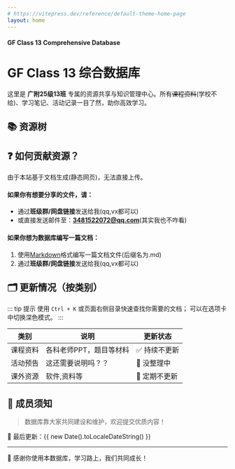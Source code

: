 ```yaml
---
# https://vitepress.dev/reference/default-theme-home-page
layout: home
---
```

#### GF Class 13 Comprehensive Database
# GF Class 13 综合数据库

这里是 **广附25级13班** 专属的<mk>资源共享与知识管理中心</mk>。所有~~课程资料~~(学校不给)、学习笔记、活动记录一目了然，助你高效学习。
## 📚 资源树

<!-- 这里可以放置你的文档树链接或具体目录结构 -->
<!-- 📁 [照片](./photos)
    + [高一军训](./photos/g1mt) -->

## ❓ 如何贡献资源？

由于本站基于文档生成(静态网页)，无法直接上传。

#### 如果你有想要分享的文件，请：

- 通过**班级群/网盘链接**</mk>发送给我(qq,vx都可以)
- 或直接发送邮件至：<mk>**3481522072@qq.com**</mk>(其实我也不咋看)

#### 如果你想为数据库编写一篇文档：

1. 使用<mk>[Markdown](https://markdown.com.cn/basic-syntax/)格式</mk>编写一篇文档文件(后缀名为.md)
2. 通过**班级群/网盘链接**发送给我(qq,vx都可以)

## 🗂️ 更新情况（按类别）

::: tip 提示
使用 `Ctrl + K` 或<mk>页面右侧目录</mk>快速查找你需要的文档；
可以在选项卡中切换深色模式。
:::

| 类别       | 说明               | 更新状态   |
|------------|-------------------|------------|
| 课程资料   | 各科老师PPT，题目等材料 | ✅ 持续不更新 |
| 活动预告   | 这还需要说明吗？？ | 🚧 没整理中   |
| 课外资源   | 软件,资料等     | 🔄 定期不更新 |

## 👥 成员须知

> 数据库靠大家共同建设和维护，欢迎提交优质内容！

📅 最后更新：{{ new Date().toLocaleDateString() }}

---

🙏 感谢你使用本数据库，<mk>学习路上，我们共同成长！</mk>